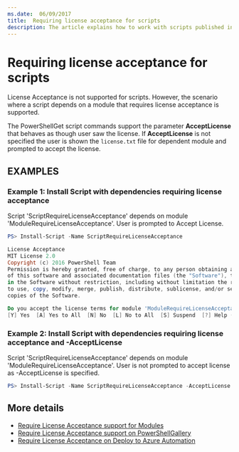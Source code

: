 ```yaml
---
ms.date:  06/09/2017
title:  Requiring license acceptance for scripts
description: The article explains how to work with scripts published in the PowerShell Gallery that require acceptance of an end user license.
---
```

# Requiring license acceptance for scripts

License Acceptance is not supported for scripts. However, the scenario where a script depends on a
module that requires license acceptance is supported.

The PowerShellGet script commands support the parameter **AcceptLicense** that behaves as though
user saw the license. If **AcceptLicense** is not specified the user is shown the `license.txt` file
for dependent module and prompted to accept the license.

## EXAMPLES

### Example 1: Install Script with dependencies requiring license acceptance

Script 'ScriptRequireLicenseAcceptance' depends on module 'ModuleRequireLicenseAcceptance'. User is
prompted to Accept License.

```PowerShell
PS> Install-Script -Name ScriptRequireLicenseAcceptance

License Acceptance
MIT License 2.0
Copyright (c) 2016 PowerShell Team
Permission is hereby granted, free of charge, to any person obtaining a copy
of this software and associated documentation files (the "Software"), to deal
in the Software without restriction, including without limitation the rights
to use, copy, modify, merge, publish, distribute, sublicense, and/or sell
copies of the Software.

Do you accept the license terms for module 'ModuleRequireLicenseAcceptance'.
[Y] Yes  [A] Yes to All  [N] No  [L] No to All  [S] Suspend  [?] Help (default is "N"):
```

### Example 2: Install Script with dependencies requiring license acceptance and -AcceptLicense

Script 'ScriptRequireLicenseAcceptance' depends on module 'ModuleRequireLicenseAcceptance'. User is
not prompted to accept license as -AcceptLicense is specified.

```PowerShell
PS> Install-Script -Name ScriptRequireLicenseAcceptance -AcceptLicense
```

## More details

- [Require License Acceptance support for Modules](module-license-acceptance.md)
- [Require License Acceptance support on PowerShellGallery](../how-to/working-with-packages/packages-that-require-license-acceptance.md)
- [Require License Acceptance on Deploy to Azure Automation](../how-to/working-with-packages/deploy-to-azure-automation.md)
